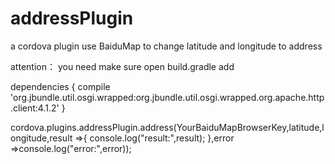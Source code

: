 # addressPlugin
a cordova plugin use BaiduMap to change latitude and longitude to address

attention： you need make sure open build.gradle add

dependencies {
  compile 'org.jbundle.util.osgi.wrapped:org.jbundle.util.osgi.wrapped.org.apache.http.client:4.1.2'
}

cordova.plugins.addressPlugin.address(YourBaiduMapBrowserKey,latitude,longitude,result =>{
      console.log("result:",result);
    },error =>console.log("error:",error));
